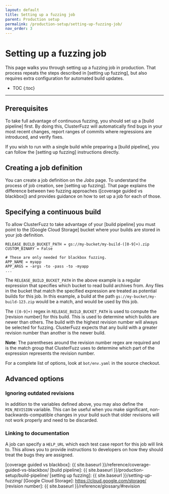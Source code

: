 ```yaml
---
layout: default
title: Setting up a fuzzing job
parent: Production setup
permalink: /production-setup/setting-up-fuzzing-job/
nav_order: 3
---
```


# Setting up a fuzzing job

This page walks you through setting up a fuzzing job in production. That process
repeats the steps described in [setting up fuzzing], but also requires extra
configuration for automated build updates.

- TOC
{:toc}

---

## Prerequisites

To take full advantage of continuous fuzzing, you should set up a
[build pipeline] first. By doing this, ClusterFuzz will automatically find bugs
in your most recent changes, report ranges of commits where regressions are
introduced, and verify fixes.

If you wish to run with a single build while preparing a [build pipeline], you
can follow the [setting up fuzzing] instructions directly.

## Creating a job definition

You can create a job definition on the _Jobs_ page. To understand the process of
job creation, see [setting up fuzzing]. That page explains the difference
between two fuzzing approaches ([coverage guided vs blackbox]) and provides
guidance on how to set up a job for each of those.

## Specifying a continuous build

To allow ClusterFuzz to take advantage of your [build pipeline] you must point
to the [Google Cloud Storage] bucket where your builds are stored in your job
definition.

```
RELEASE_BUILD_BUCKET_PATH = gs://my-bucket/my-build-([0-9]+).zip
CUSTOM_BINARY = False

# These are only needed for blackbox fuzzing.
APP_NAME = myapp
APP_ARGS = -args -to -pass -to -myapp
...
```

The `RELEASE_BUILD_BUCKET_PATH` in the above example is a regular expression
that specifies which bucket to read build archives from. Any files in the bucket
that match the specified expression are treated as potential builds for this
job. In this example, a build at the path `gs://my-bucket/my-build-123.zip`
would be a match, and would be used by this job.

The `([0-9]+)` regex in `RELEASE_BUILD_BUCKET_PATH` is used to compute the
[revision number] for this build. This is used to determine which builds are
newer than others. The build with the highest revision number will always be
selected for fuzzing. ClusterFuzz expects that any build with a greater revision
number than another is the newer build.

**Note**: The parentheses around the revision number regex are required and is
the match group that ClusterFuzz uses to determine which part of the expression
represents the revision number.

For a complete list of options, look at `bot/env.yaml` in the source checkout.

## Advanced options

### Ignoring outdated revisions

In addition to the variables defined above, you may also define the
`MIN_REVISION` variable. This can be useful when you make significant,
non-backwards-compatible changes in your build such that older revisions will
not work properly and need to be discarded.

### Linking to documentation

A job can specify a `HELP_URL` which each test case report for this job will
link to. This allows you to provide instructions to developers on how they
should treat the bugs they are assigned.

[coverage guided vs blackbox]: {{ site.baseurl }}/reference/coverage-guided-vs-blackbox/
[build pipeline]: {{ site.baseurl }}/production-setup/build-pipeline/
[setting up fuzzing]: {{ site.baseurl }}/setting-up-fuzzing/
[Google Cloud Storage]: https://cloud.google.com/storage/
[revision number]: {{ site.baseurl }}/reference/glossary/#revision
